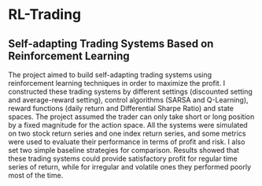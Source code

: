 # RL-Trading
## Self-adapting Trading Systems Based on Reinforcement Learning

The project aimed to build self-adapting trading systems using reinforcement learning techniques in order
to maximize the profit. I constructed these trading systems by different settings (discounted setting and
average-reward setting), control algorithms (SARSA and Q-Learning), reward functions (daily return and
Differential Sharpe Ratio) and state spaces. The project assumed the trader can only take short or long position by
a fixed magnitude for the action space. All the systems were simulated on two stock return series and one
index return series, and some metrics were used to evaluate their performance in terms of profit and risk.
I also set two simple baseline strategies for comparison. Results showed that these trading systems
could provide satisfactory profit for regular time series of return, while for irregular and volatile ones they
performed poorly most of the time.

